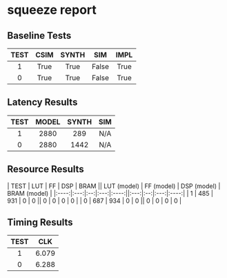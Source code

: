 
# squeeze report

## Baseline Tests

| TEST | CSIM | SYNTH | SIM | IMPL |
|:----:|:----:|:-----:|:---:|:----:|
| 1 | True | True | False | True | 
| 0 | True | True | False | True | 


## Latency Results

| TEST | MODEL | SYNTH | SIM |
|:----:|:-----:|:-----:|:---:|
| 1 | 2880 | 289 | N/A | 
| 0 | 2880 | 1442 | N/A | 


## Resource Results

| TEST | LUT | FF | DSP | BRAM || LUT (model) | FF (model) | DSP (model) | BRAM (model) |
|:----:|:---:|:--:|:---:|:----:||:---:|:--:|:---:|:----:|
| 1 | 485 | 931 | 0 | 0 || 0 | 0 | 0 | 0 | 
| 0 | 687 | 934 | 0 | 0 || 0 | 0 | 0 | 0 | 


## Timing Results

| TEST | CLK |
|:----:|:---:|
| 1 | 6.079 | 
| 0 | 6.288 | 

